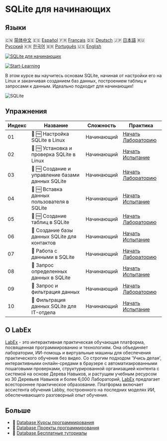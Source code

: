 # SQLite для начинающих

## Языки

🇨🇳 [简体中文](README_zh.md) 🇪🇸 [Español](README_es.md) 🇫🇷 [Français](README_fr.md) 🇩🇪 [Deutsch](README_de.md) 🇯🇵 [日本語](README_ja.md) 🇷🇺 [Русский](README_ru.md) 🇰🇷 [한국어](README_ko.md) 🇧🇷 [Português](README_pt.md) 🇺🇸 [English](README.md) 

[![SQLite для начинающих](https://cover-creator.labex.io/sqlite-for-beginners.png?lang=ru)](https://labex.io/ru/courses/sqlite-for-beginners)

[![Start-Learning](https://img.shields.io/badge/Start-Learning-whitesmoke?style=for-the-badge)](https://labex.io/ru/courses/sqlite-for-beginners)

В этом курсе вы научитесь основам SQLite, начиная от настройки его на Linux и заканчивая созданием баз данных, построением таблиц и запросами к данным. Идеально подходит для начинающих!

![SQLite](https://img.shields.io/badge/SQLite-whitesmoke?style=for-the-badge&logo=sqlite)


## Упражнения

|   Индекс | Название                                         | Сложность   | Практика                                                                                                                                                   |
|----------|--------------------------------------------------|-------------|------------------------------------------------------------------------------------------------------------------------------------------------------------|
|       01 | 🧩 🆓 Настройка SQLite в Linux                   | Начинающий  | <a target='_blank' href='https://labex.io/ru/labs/sqlite-setting-up-sqlite-in-linux-552335?course=sqlite-for-beginners'>Начать Лабораторию</a>             |
|       02 | 🎯 🆓 Установка и проверка SQLite в Linux        | Начинающий  | <a target='_blank' href='https://labex.io/ru/labs/sqlite-install-and-verify-sqlite-on-linux-552579?course=sqlite-for-beginners'>Начать Испытание</a>       |
|       03 | 🧩 🆓 Создание и управление базами данных SQLite | Начинающий  | <a target='_blank' href='https://labex.io/ru/labs/sqlite-creating-and-managing-sqlite-databases-552337?course=sqlite-for-beginners'>Начать Лабораторию</a> |
|       04 | 🎯 🆓 Вставка данных пользователя в SQLite       | Начинающий  | <a target='_blank' href='https://labex.io/ru/labs/insert-user-data-into-sqlite-552580?course=sqlite-for-beginners'>Начать Испытание</a>                    |
|       05 | 🧩 🆓 Создание таблиц в SQLite                   | Начинающий  | <a target='_blank' href='https://labex.io/ru/labs/sqlite-building-tables-in-sqlite-552336?course=sqlite-for-beginners'>Начать Лабораторию</a>              |
|       06 | 🎯  Создание базы данных SQLite для контактов    | Начинающий  | <a target='_blank' href='https://labex.io/ru/labs/sqlite-build-sqlite-database-for-contacts-552582?course=sqlite-for-beginners'>Начать Испытание</a>       |
|       07 | 🧩  Работа с данными в SQLite                    | Начинающий  | <a target='_blank' href='https://labex.io/ru/labs/sqlite-working-with-data-in-sqlite-552340?course=sqlite-for-beginners'>Начать Лабораторию</a>            |
|       08 | 🎯  Запрос определенных данных в SQLite          | Начинающий  | <a target='_blank' href='https://labex.io/ru/labs/sqlite-query-specific-data-in-sqlite-552586?course=sqlite-for-beginners'>Начать Испытание</a>            |
|       09 | 🧩  Запрос и фильтрация данных                   | Начинающий  | <a target='_blank' href='https://labex.io/ru/labs/sqlite-querying-and-filtering-data-552338?course=sqlite-for-beginners'>Начать Лабораторию</a>            |
|       10 | 🎯  Фильтрация данных SQLite для IT-отдела       | Начинающий  | <a target='_blank' href='https://labex.io/ru/labs/sqlite-filter-sqlite-data-for-it-department-552585?course=sqlite-for-beginners'>Начать Испытание</a>     |

## О LabEx

[LabEx](https://labex.io) - это интерактивная практическая обучающая платформа, посвященная программированию и технологиям. Она объединяет лаборатории, ИИ-помощь и виртуальные машины для обеспечения практического обучения без видео. Со строгим подходом 'Учись делая', интерактивными онлайн-средами в браузере с автоматизированными пошаговыми проверками, структурированной организацией контента с системой на основе Дерева Навыков, и растущим учебным ресурсом из 30 Деревьев Навыков и более 6,000 Лабораторий, [LabEx](https://labex.io) предлагает всестороннее практическое образование. Платформа включает ассистента обучения Labby, построенного на последних моделях ИИ, обеспечивающего разговорный опыт обучения.

## Больше

- 🔗 [Database Курсы программирования](https://github.com/labex-labs/awesome-programming-courses)
- 🔗 [Database Проекты программирования](https://github.com/labex-labs/awesome-programming-projects)
- 🔗 [Database Бесплатные туториалы](https://github.com/labex-labs/database-free-tutorials)

